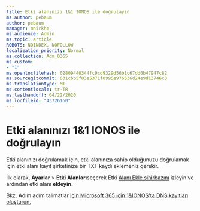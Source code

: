 ```yaml
---
title: Etki alanınızı 1&1 IONOS ile doğrulayın
ms.author: pebaum
author: pebaum
manager: mnirkhe
ms.audience: Admin
ms.topic: article
ROBOTS: NOINDEX, NOFOLLOW
localization_priority: Normal
ms.collection: Adm_O365
ms.custom:
- "1"
ms.openlocfilehash: 02809440344fc9cd9329d56b1c67dd0b47947c82
ms.sourcegitcommit: 631cbb5f03e5371f0995e976536d24e9d13746c3
ms.translationtype: MT
ms.contentlocale: tr-TR
ms.lasthandoff: 04/22/2020
ms.locfileid: "43726160"
---
```

# <a name="verify-your-domain-with-11-ionos"></a>Etki alanınızı 1&1 IONOS ile doğrulayın

Etki alanınızı doğrulamak için, etki alanınıza sahip olduğunuzu doğrulamak için etki alanı kayıt şirketinize bir TXT kaydı eklemeniz gerekir. 

İlk olarak, **Ayarlar** \> **Etki Alanları**seçerek Etki [Alanı Ekle sihirbazını](https://portal.office.com/adminportal/home#/Domains) izleyin ve ardından etki alanı **ekleyin.**
  
Bkz. Adım adım talimatlar [için Microsoft 365 için 1&IONOS'ta DNS kayıtları oluşturun.](https://docs.microsoft.com/microsoft-365/admin/dns/create-dns-records-at-1-1-internet)